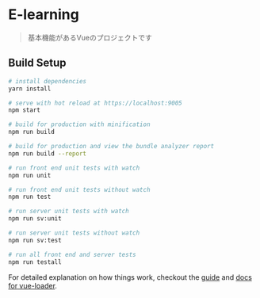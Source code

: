 # E-learning
> 基本機能があるVueのプロジェクトです

## Build Setup

``` bash
# install dependencies
yarn install

# serve with hot reload at https://localhost:9005
npm start

# build for production with minification
npm run build

# build for production and view the bundle analyzer report
npm run build --report

# run front end unit tests with watch
npm run unit

# run front end unit tests without watch
npm run test

# run server unit tests with watch
npm run sv:unit

# run server unit tests without watch
npm run sv:test

# run all front end and server tests
npm run testall
```

For detailed explanation on how things work, checkout the [guide](http://vuejs-templates.github.io/webpack/) and [docs for vue-loader](http://vuejs.github.io/vue-loader).
